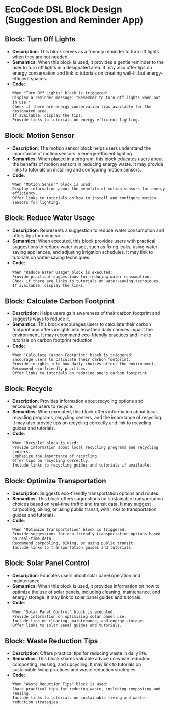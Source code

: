 # EcoCode DSL Block Design (Suggestion and Reminder App)

## Block: Turn Off Lights
- **Description**: This block serves as a friendly reminder to turn off lights when they are not needed.
- **Semantics**: When this block is used, it provides a gentle reminder to the user to turn off lights in a designated area.
  It may also offer tips on energy conservation and link to tutorials on creating well-lit but energy-efficient spaces.
- **Code**:
    ```
    When "Turn Off Lights" block is triggered:
    Display a reminder message: "Remember to turn off lights when not in use."
    Check if there are energy conservation tips available for the designated area.
    If available, display the tips.
    Provide links to tutorials on energy-efficient lighting.
    ```

## Block: Motion Sensor
- **Description**: The motion sensor block helps users understand the importance of motion sensors in energy-efficient lighting.
- **Semantics**: When placed in a program, this block educates users about the benefits of motion sensors in reducing energy
  waste. It may provide links to tutorials on installing and configuring motion sensors.
- **Code**:
    ```
    When "Motion Sensor" block is used:
    Display information about the benefits of motion sensors for energy efficiency.
    Offer links to tutorials on how to install and configure motion sensors for lighting.
    ```

## Block: Reduce Water Usage
- **Description**: Represents a suggestion to reduce water consumption and offers tips for doing so.
- **Semantics**: When executed, this block provides users with practical suggestions to reduce water usage, such as fixing leaks,
  using water-saving appliances, and adjusting irrigation schedules. It may link to tutorials on water-saving techniques.
- **Code**:
    ```
    When "Reduce Water Usage" block is executed:
    Provide practical suggestions for reducing water consumption.
    Check if there are links to tutorials on water-saving techniques.
    If available, display the links.
    ```

## Block: Calculate Carbon Footprint
- **Description**: Helps users gain awareness of their carbon footprint and suggests ways to reduce it.
- **Semantics**: This block encourages users to calculate their carbon footprint and offers insights into how their daily choices
  impact the environment. It may recommend eco-friendly practices and link to tutorials on carbon footprint reduction.
- **Code**:
    ```
    When "Calculate Carbon Footprint" block is triggered:
    Encourage users to calculate their carbon footprint.
    Provide insights into how daily choices affect the environment.
    Recommend eco-friendly practices.
    Offer links to tutorials on reducing one's carbon footprint.
    ```

## Block: Recycle
- **Description**: Provides information about recycling options and encourages users to recycle.
- **Semantics**: When executed, this block offers information about local recycling programs, recycling centers, and the importance
  of recycling. It may also provide tips on recycling correctly and link to recycling guides and tutorials.
- **Code**:
    ```
    When "Recycle" block is used:
    Provide information about local recycling programs and recycling centers.
    Emphasize the importance of recycling.
    Offer tips on recycling correctly.
    Include links to recycling guides and tutorials if available.
    ```

## Block: Optimize Transportation
- **Description**: Suggests eco-friendly transportation options and routes.
- **Semantics**: This block offers suggestions for sustainable transportation choices based on real-time traffic and transit data.
  It may suggest carpooling, biking, or using public transit, with links to transportation guides and tutorials.
- **Code**:
    ```
    When "Optimize Transportation" block is triggered:
    Provide suggestions for eco-friendly transportation options based on real-time data.
    Recommend carpooling, biking, or using public transit.
    Include links to transportation guides and tutorials.
    ```

## Block: Solar Panel Control
- **Description**: Educates users about solar panel operation and maintenance.
- **Semantics**: When this block is used, it provides information on how to optimize the use of solar panels, including cleaning,
  maintenance, and energy storage. It may link to solar panel guides and tutorials.
- **Code**:
    ```
    When "Solar Panel Control" block is executed:
    Provide information on optimizing solar panel use.
    Include tips on cleaning, maintenance, and energy storage.
    Offer links to solar panel guides and tutorials.
    ```

## Block: Waste Reduction Tips
- **Description**: Offers practical tips for reducing waste in daily life.
- **Semantics**: This block shares valuable advice on waste reduction, composting, reusing, and upcycling. It may link to tutorials
  on sustainable living practices and waste reduction strategies.
- **Code**:
    ```
    When "Waste Reduction Tips" block is used:
    Share practical tips for reducing waste, including composting and reusing.
    Include links to tutorials on sustainable living and waste reduction strategies.
    ```
